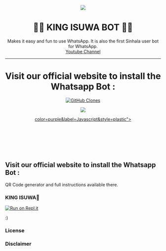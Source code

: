 <div align="center">
  <img src=".">
  <h1>💪💎 KING ISUWA BOT 💎💪</h1>
</div>
<p align="center">
    Makes it easy and fun to use WhatsApp. It is also the first Sinhala user bot for WhatsApp.
    <br>
        <a href=">Whatsapp Group</a> |
        <a href="">Youtube Channel</a>
    <br>
</p>

----
<div align="center">
	<h1>Visit our official website to install the Whatsapp Bot :</h1>
	<a href="https://www.King isuwa.com">

</div>

<p align="center">
  <a href=""><img alt="GitHub Clones" src="https://img.shields.io/badge/dynamic/json?style=flat-square&label=Docker pulls&query=count&url=https://github.com/agentnox/adadafafafaf/blob/main/automated_repo.json?raw=True&logo=github"></a>
  
  </a>
  <a href="https://github.com/KING ISUWA">
    
    
  </a>
</p>

<p align="center">

  <a href="https://github.com/issuwabrooo/KINGisuwa">
    
  
  </a>
  <a href="https://github.com/KING ISUWA/fork">
    <img src="https://img.shields.io/github/forks/KINHN/ISUWA?label=Fork&style=social">
    
  </a>
  
    
  </a>
</p>

<p align="center">
  
    

  </a>
  <a hre
    <img src="https://img.shields.io/github/license/phaticusthiccy/WhatsAsenaDuplicated?color=purple&label=License&style=plastic">

  </a>
  <a href="httsp://github.com/BlackAmda/QueenAmdi">
    color=purple&label=Javascript&style=plastic">

  </a>
  
    

  </a>
  </p>
 <p align="center">
  <a href="https://wa.me/94757405652">
    

  </a>
</p>

```







```

## Visit our official website to install the Whatsapp Bot :
QR Code generator and full instructions available there.

	



### KING ISUWA💪


	


[![Run on Repl.it](https://repl.it/badge/github/quiec/whatsasena)](https://replit.com/@isuwabrooo/KING-ISUWA-BOT-2#index.js)
						
											
												
												
												
												
												
												
											
											
												
												
												
												
												
								
								

										
											
												
												
								
												
											
										
												
												
												
												
								
:)

### License



### Disclaimer

